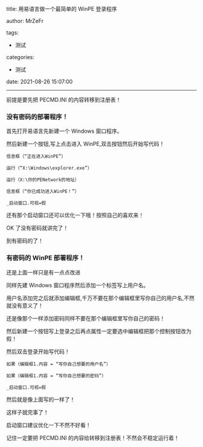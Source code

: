 title: 用易语言做一个最简单的 WinPE 登录程序

author: MrZeFr

tags:

- 测试

categories:

- 测试

date: 2021-08-26 15:07:00

---

前提是要先把 PECMD.INI 的内容转移到注册表！

### 没有密码的部署程序！

首先打开易语言先新建一个 Windows 窗口程序。

然后新建一个按钮,写上点击进入 WinPE,双击按钮然后开始写代码！

```
信息框（“正在进入WinPE”）
```

```
运行（“X:\Windows\explorer.exe”）
```

```
运行（X:\你的PENetwork的地址）
```

```
信息框（“你已成功进入WinPE！”）
```

```
_启动窗口.可视=假
```

还有那个启动窗口还可以优化一下哦！按照自己的喜欢来！

OK 了没有密码就讲完了！

到有密码的了！

### 有密码的 WinPE 部署程序！

还是上面一样只是有一点点改进

同样先建 Windows 窗口程序然后添加一个标签写上用户名。

用户名添加完之后就添加编辑框,千万不要在那个编辑框里写你自己的用户名,不然就没有意义了！

还是像那个一样添加密码同样不要在那个编辑框里写你自己的密码！

然后新建一个按钮写上登录之后再点属性一定要选中编辑框把那个控制按钮改为假！

然后双击登录开始写代码！

```
如果（编辑框1.内容 = “写你自己想要的用户名”）
```

```
如果（编辑框1.内容 = “写你自己想要的密码”）
```

```
_启动窗口.可视=假
```

然后就是像上面写的一样了！

这样子就完事了！

启动窗口建议优化一下不然不好看！

记住一定要把 PECMD.INI 的内容给转移到注册表！不然会不稳定运行着！
